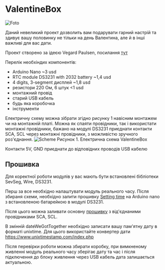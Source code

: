 # ValentineBox
![Foto](https://lh3.googleusercontent.com/zsYO3oxreWbP0d8SufO2Wx7JvZOUeQSrICO7VNHVK3ys23LzPO-s1nXEhfPwgTgUEKrC0hyDTvxF-3sO7x4S691Ke4ylLM8sJr7Ne8aTJthsNc81nhdhf8s9GH9rGcMVUOiH3igOYbIzAw1fMrclcBwpNpQAblWZy3Pp3jSs_9DnBToHs1uo6fTz-AIRNu-RrJ0nZb0NPnOqqqM-jXApjLhGEe18rzNunjHX6rvrM716FCsjxgBd4wcOL-Q82-O2g551veDFHm2N5KnhMLesH9CYmf3Go1i8E3bzgY2C5IHdmumoO8b9YkOHT9US40BuKZbfNBFHyoc_ABPfHa2PqIHeCEgAUCnvThzJMrvcUVZymOkQ-wWGErG-WP66DnMGEeP5VIo0GXGXrYURLxGIZrFjkpGQwE8Nk8LzJYodQQEAzhR-DjLhvaolCp1HrztInszEYt0PBR52vZqhm6_2Bb5j1jNeTCPn-3WNWQwpf6b_xLfs42UliupfYjhPnJa9Q07ZrGpWQNWL8pqaxsAZiSYlMiSF4OmLW75r7MiRpJXZ78p0B2JRz8QZisCTSEYGZ8XqpAa69RcpPW_h9TXsvvmcvKtj-532DkzIrtIsLrX8AZba5SPQK8UfmIIXff3KJdMVq_Y2MjGIK7QzQl-eqOLZ6wSyHIpOxjMHekZvQl2rCAVRvoCGbjc3eJ9Y=w872-h654-no?authuser=0)

Даний невеликий проект дозволить вам подарувати гарний настрій та здивує вашу половинку не тільки на день Валентина, але й в інші важливі для вас дати.

Проект створено за ідеєю Vegard Paulsen, посилання [тут](https://vegardpaulsen.wordpress.com/valentineduino/)

Перелік необхіндих компонентів:
* Arduino Nano ~3 usd
* RTC module DS3231 with 2032 battery ~1,4 usd
* 4 digits, 3-segment дисплей ~1,8 usd
* резистори 220 Ом, 6 штук <1 usd
* монтажний провід
* старий USB кабель
* будь яка коробочка
* інструменти

Електричну схему можна зібрати згідно рисунку 1 навісним монтажем чи на монтажній платі. Можна як спаяти провідники, так і використати монтажні провідники, бажано на модулі DS3231 приєднати контакти SCA, SCL через монтажні провідники, з можливістю зручного роз'єднання.
![Scheme](https://lh3.googleusercontent.com/C0eLP7MX9KyfVlWX35nVtFYSX55kJ22HcbiFyaYtI_rm8lAYkZcHnOkICZqad9HaUam8NfuwUAVjqO48W2DQj-pkv85jCPJvbpT7W6Qg7Tj8MSITcDHqRMryfY_eHac_YRIv-Oy2UQv7rWjDXUFiM2pz8owH3e5oUUHp43EFb9-rELdk0tUR5aUznW0FO6bk3Xf4zUbzvm6gz80FCR12D0iVVPZ9S0mLQWtqY-D7Rz6Jxdm_LJy-2X6DviY7h5zg7Ufg8VRsVBOf_RlrexeZ6CFodxbMEzfj3QHVB4Rd-JNQ0cNW8a6XPzg0Dzr9UXp4R4bLBzEI-or1UqK8Rfq00BRjKGWUr_F7Yv-cfARKgg-XfyJKodtBulrP_lng5N75rfd8PbF-XtHnvnIMbgkUh89tv78EtcRSo6A7w95w8sRs3pzlGHRdhIx60CF-0-8MBc1OARfK5GAa-nYwPc3Rh8_B_C-xkWGB8VMnPo3i3xfx0bUVaDRgTgSVPiXdALVXd0I_0_zvux0mIzDrGZg_mGnNjLCrmoyazkCnWaCzFjWjLBKS_u5P82TwE08QRg_qxIxuh1XaXOHJ_Oqk7WLCv4SorvL8ehwAgsGT_eDmSOqH0GpRP8I-xoaN0UCuTeBbyLtudAOUqkLv035ukw6jBNUV--kX1a0o2svUg4Ipn940jdMf9fFWFQ05Np-z=w857-h436-no?authuser=0)
Рисунок 1. Електрична схема ValentineBox

Контакти 5V, GND приєднати до відповідних проводів USB кабелю

## Прошивка
Для коректної роботи модулів у вас мають бути встановлені бібліотеки SevSeg, Wire, DS3231.

Перш за все необхідно налаштувати модуль реального часу. Після збираня схеми, необхідно залити прошивку [Setting time](https://github.com/kzavadskiy/ValentineBox/blob/master/Setting%20time) на Arduino nano з встановленою батарейкою в модулі DS3231.

Після цього можна заливати основну [прошивку](https://github.com/kzavadskiy/ValentineBox/blob/master/box_sketch) з від'єднаними провідниками SCA, SCL.

В змінній dateWeGotTogether необхідно записати вашу пам'ятну дату в форматі unixtime. Для цього використайте конвертер дати https://www.unixtimestamp.com/index.php

Після перевірки роботи можна збирати коробку, при вимкненому живленні модуль реального часу зберігає дату та час і після підключення до блоку живлення через USB кабель дата залишається актуальною.

